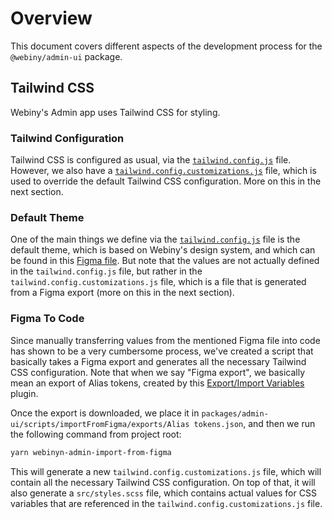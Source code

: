 # Overview
This document covers different aspects of the development process for the `@webiny/admin-ui` package.

## Tailwind CSS
Webiny's Admin app uses Tailwind CSS for styling.

### Tailwind Configuration
Tailwind CSS is configured as usual, via the [`tailwind.config.js`](./tailwind.config.js) file. However, we also have a [`tailwind.config.customizations.js`](./tailwind.config.customizations.js) file, which is used to override the default Tailwind CSS configuration. More on this in the next section.

### Default Theme
One of the main things we define via the [`tailwind.config.js`](./tailwind.config.js) file is the default theme, which is based on Webiny's design system, and which can be found in this [Figma file](https://www.figma.com/file/f0QUDWX37Kt5X53eltTRiT/Webiny-Design-System?type=design&node-id=127-26352&mode=design&t=nhoOU7NamjWvImoW-0). But note that the values are not actually defined in the `tailwind.config.js` file, but rather in the `tailwind.config.customizations.js` file, which is a file that is generated from a Figma export (more on this in the next section).

### Figma To Code
Since manually transferring values from the mentioned Figma file into code has shown to be a very cumbersome process, we've created a script that basically takes a Figma export and generates all the necessary Tailwind CSS configuration. Note that when we say "Figma export", we basically mean an export of Alias tokens, created by this [Export/Import Variables](https://www.figma.com/community/plugin/1256972111705530093/export-import-variables) plugin.

Once the export is downloaded, we place it in `packages/admin-ui/scripts/importFromFigma/exports/Alias tokens.json`, and then we run the following command from project root:

```bash
yarn webinyn-admin-import-from-figma
```

This will generate a new `tailwind.config.customizations.js` file, which will contain all the necessary Tailwind CSS configuration. On top of that, it will also generate a `src/styles.scss` file, which contains actual values for CSS variables that are referenced in the `tailwind.config.customizations.js` file.
